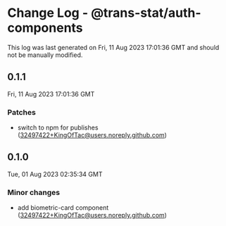 # Change Log - @trans-stat/auth-components

This log was last generated on Fri, 11 Aug 2023 17:01:36 GMT and should not be manually modified.

<!-- Start content -->

## 0.1.1

Fri, 11 Aug 2023 17:01:36 GMT

### Patches

- switch to npm for publishes (32497422+KingOfTac@users.noreply.github.com)

## 0.1.0

Tue, 01 Aug 2023 02:35:34 GMT

### Minor changes

- add biometric-card component (32497422+KingOfTac@users.noreply.github.com)
